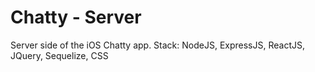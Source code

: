 # Chatty - Server

Server side of the iOS Chatty app. 
Stack: NodeJS, ExpressJS, ReactJS, JQuery, Sequelize, CSS
